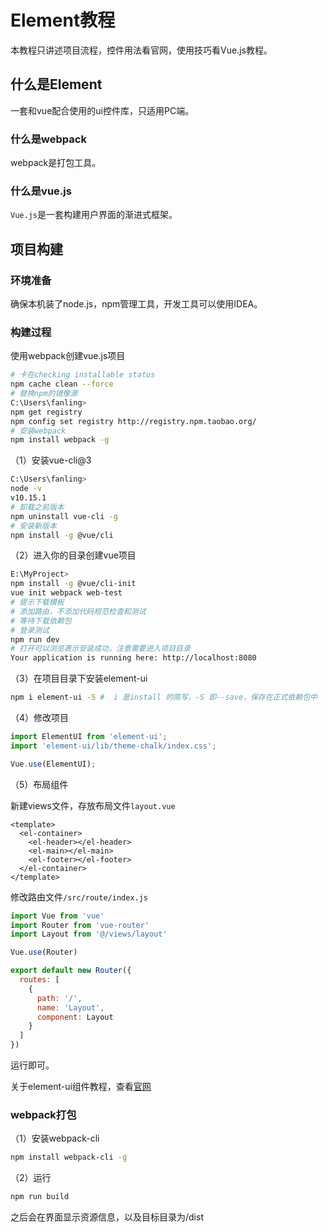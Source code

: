 # Element教程

本教程只讲述项目流程，控件用法看官网，使用技巧看Vue.js教程。

## 什么是Element

一套和vue配合使用的ui控件库，只适用PC端。

### 什么是webpack

webpack是打包工具。

### 什么是vue.js

`Vue.js`是一套构建用户界面的渐进式框架。

## 项目构建

### 环境准备

确保本机装了node.js，npm管理工具，开发工具可以使用IDEA。

### 构建过程

使用webpack创建vue.js项目

```bash
# 卡在checking installable status
npm cache clean --force
# 替换npm的镜像源
C:\Users\fanling>
npm get registry
npm config set registry http://registry.npm.taobao.org/
# 安装webpack
npm install webpack -g
```

（1）安装vue-cli@3

```bash
C:\Users\fanling>
node -v
v10.15.1
# 卸载之前版本
npm uninstall vue-cli -g
# 安装新版本
npm install -g @vue/cli
```

（2）进入你的目录创建vue项目

```bash
E:\MyProject>
npm install -g @vue/cli-init
vue init webpack web-test
# 提示下载模板
# 添加路由，不添加代码规范检查和测试
# 等待下载依赖包
# 登录测试
npm run dev
# 打开可以浏览表示安装成功，注意需要进入项目目录
Your application is running here: http://localhost:8080
```

（3）在项目目录下安装element-ui

```bash
npm i element-ui -S #  i 是install 的简写，-S 即--save，保存在正式依赖包中
```

（4）修改项目

```js
import ElementUI from 'element-ui';
import 'element-ui/lib/theme-chalk/index.css';

Vue.use(ElementUI);
```

（5）布局组件

新建views文件，存放布局文件`layout.vue`

```vue
<template>
  <el-container>
    <el-header></el-header>
    <el-main></el-main>
    <el-footer></el-footer>
  </el-container>
</template>
```

修改路由文件`/src/route/index.js`

```js
import Vue from 'vue'
import Router from 'vue-router'
import Layout from '@/views/layout'

Vue.use(Router)

export default new Router({
  routes: [
    {
      path: '/',
      name: 'Layout',
      component: Layout
    }
  ]
})
```

运行即可。

关于element-ui组件教程，查看[官网](https://element.eleme.cn)

### webpack打包

（1）安装webpack-cli

```bash
npm install webpack-cli -g
```

（2）运行

```bash
npm run build
```

之后会在界面显示资源信息，以及目标目录为/dist

